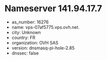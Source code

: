 # Nameserver 141.94.17.7

* as_number: 16276
* name: vps-07af5775.vps.ovh.net.
* city: Unknown
* country: FR
* organization: OVH SAS
* version: dnsmasq-pi-hole-2.85
* dnssec: false
